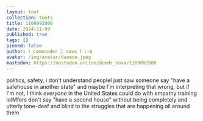 ```yaml
---
layout: toot
collection: toots
title: 1109092000
date: 2024-11-09
published: true
tags: []
pinned: false
author: ⸸ commander ░ nova ⸸ :~$
avatar: /img/avatar/daemon.jpeg
mastodon: https://mastodon.online/@cmdr_nova/1109092000
---
```


politics, safety, i don't understand peopleI just saw someone say "have a safehouse in another state" and maybe I'm interpreting that wrong, but if I'm not, I think _everyone_ in the United States could do with empathy training lolMfers don't say "have a second house" without being completely and utterly tone-deaf and blind to the struggles that are happening all around them
